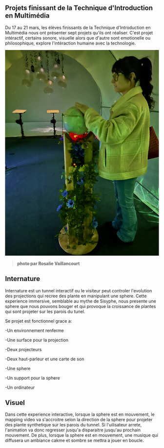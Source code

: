 ## Projets finissant de la Technique d'Introduction en Multimédia ##

Du 17 au 21 mars, les élèves finissants de la Technique d'Introduction en Multimédia nous ont présenter sept projets qu'ils ont réaliser. C'est projet intéractif, certains sonore, visuelle alors que d'autre sont emotionelle ou philosophique, explore l'intéraction humaine avec la technologie. 

![photo](media/sara_1.jpg)

>**photo par Rosalie Vaillancourt**

## Internature ##

Internature est un tunnel interactif ou le visiteur peut controler l'evolution des projections qui recree des plante en manipulant une sphere. Cette experience immersive, semblable au mythe de Sisyphe, nous presente une sphere que nous pouvons bouger et qui provoque la croissance de plantes qui sont projeter sur les parois du tunel. 

Se projet est fonctionnel grace a:

-Un environnement renferme

-Une surface pour la projection

-Deux projecteurs

-Deux haut-parleur et une carte de son

-Une sphere

-Un support pour la sphere

-Un ordinateur

## Visuel ##

Dans cette experience interactive, lorsque la sphere est en mouvement, le mapping video va s'accroitre selon la direction de la sphere pour projeter des plante synthetique sur les parois du tunnel. Si l'uilisateur arrete, l'animation va donc regresser jusqu'a disparaitre jusqu'au prochain mouvement. De plus, lorsque la sphere est en mouvement, une musique qui diffusera un ambiance cakme et sombre se mettra a jouer en boucle.
